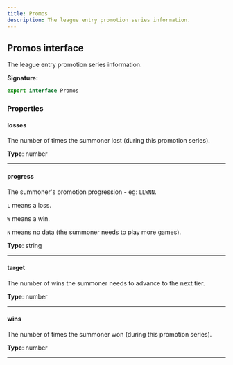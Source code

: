 ```yaml
---
title: Promos
description: The league entry promotion series information.
---
```


## Promos interface

The league entry promotion series information.

**Signature:**

```ts
export interface Promos 
```

### Properties

#### losses

The number of times the summoner lost (during this promotion series).



**Type**: number

---

#### progress

The summoner's promotion progression - eg: `LLWNN`.


`L` means a loss.


`W` means a win.


`N` means no data (the summoner needs to play more games).



**Type**: string

---

#### target

The number of wins the summoner needs to advance to the next tier.



**Type**: number

---

#### wins

The number of times the summoner won (during this promotion series).



**Type**: number

---

